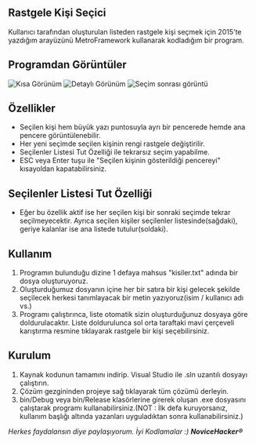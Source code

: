 ## **Rastgele Kişi Seçici**

Kullanıcı tarafından oluşturulan listeden rastgele kişi seçmek için 2015'te yazdığım arayüzünü MetroFramework kullanarak kodladığım bir program.

## Programdan Görüntüler
![Kısa Görünüm](https://i.hizliresim.com/hXDrS9.jpg)
![Detaylı Görünüm](https://i.hizliresim.com/Y3PNBZ.png)
![Seçim sonrası görüntü](https://i.hizliresim.com/3oZHxx.jpg)

## Özellikler

 - Seçilen kişi hem büyük yazı puntosuyla ayrı bir pencerede hemde ana pencere görüntülenebilir.
 - Her yeni seçimde seçilen kişinin rengi rastgele değiştirilir.
 - Seçilenler Listesi Tut Özelliği ile tekrarsız seçim yapabilme.
 - ESC veya Enter tuşu ile "Seçilen kişinin gösterildiği pencereyi" kısayoldan kapatabilirsiniz.

## Seçilenler Listesi Tut Özelliği

 - Eğer bu özellik aktif ise her seçilen kişi bir sonraki seçimde tekrar seçilmeyecektir. Ayrıca seçilen kişiler seçilenler listesinde(sağdaki), geriye kalanlar ise ana listede tutulur(soldaki).

## Kullanım

 1. Programın bulunduğu dizine 1 defaya mahsus "kisiler.txt" adında bir dosya oluşturuyoruz.
 2. Oluşturduğumuz dosyanın içine her bir satıra bir kişi gelecek şekilde seçilecek herkesi tanımlayacak bir metin yazıyoruz(isim / kullanıcı adı vs.)
 3. Programı çalıştırınca, liste otomatik sizin oluşturduğunuz dosyaya göre doldurulacaktır. Liste doldurulunca sol orta taraftaki mavi çerçeveli karıştırma resmine tıklayarak rastgele bir kişi seçebilirsiniz.
 
## Kurulum

 1. Kaynak kodunun tamamını indirip. Visual Studio ile .sln uzantılı dosyayı çalıştırın.
 2. Çözüm gezgininden projeye sağ tıklayarak tüm çözümü derleyin.
 3. bin/Debug veya bin/Release klasörlerine girerek oluşan .exe dosyasını çalıştarak programı kullanabilirsiniz.(NOT : İlk defa kuruyorsanız, kullanım başlığı altında yazanları uyguladıktan sonra kullanabilirsiniz.)

*Herkes faydalansın diye paylaşıyorum. İyi Kodlamalar :)*
***NoviceHacker®***
